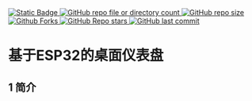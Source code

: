 <!-- 
徽章放置 使用shields.io
-->
<a href="">
<img alt="Static Badge" src="https://img.shields.io/badge/Repo-ESP32_desktop_dashboard-%23349ad7">
</a>
<a href="">
<img alt="GitHub repo file or directory count" src="https://img.shields.io/github/directory-file-count/vrxiaojie/ESP32-desktop-dashboard">
</a>
<a href="">
<img alt="GitHub repo size" src="https://img.shields.io/github/repo-size/vrxiaojie/ESP32-desktop-dashboard">
</a>
<a href="">
<img alt="Github Forks" src="https://img.shields.io/github/forks/vrxiaojie/CW32F030C8T6_VAmeter">
</a>
<a href="">
<img alt="GitHub Repo stars" src="https://img.shields.io/github/stars/vrxiaojie/ESP32-desktop-dashboard">
</a>
<a href="">
<img alt="GitHub last commit" src="https://img.shields.io/github/last-commit/vrxiaojie/ESP32-desktop-dashboard">
</a>

<!-- 
正文
-->
# 基于ESP32的桌面仪表盘

## 1 简介
